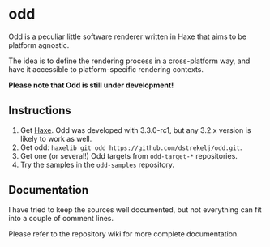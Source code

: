 # odd

Odd is a peculiar little software renderer written in Haxe that aims to be platform agnostic.

The idea is to define the rendering process in a cross-platform way, and have it accessible to platform-specific rendering contexts.

**Please note that Odd is still under development!**

## Instructions

1. Get [Haxe](http://haxe.org/download/). Odd was developed with 3.3.0-rc1, but any 3.2.x version is likely to work as well.
2. Get odd: `haxelib git odd https://github.com/dstrekelj/odd.git`.
3. Get one (or several!) Odd targets from `odd-target-*` repositories.
4. Try the samples in the `odd-samples` repository.

## Documentation

I have tried to keep the sources well documented, but not everything can fit into a couple of comment lines.

Please refer to the repository wiki for more complete documentation.
